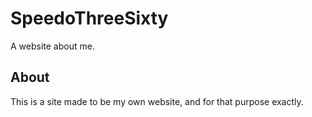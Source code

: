 # SpeedoThreeSixty
A website about me.
## About
This is a site made to be my own website, and for that purpose exactly.
